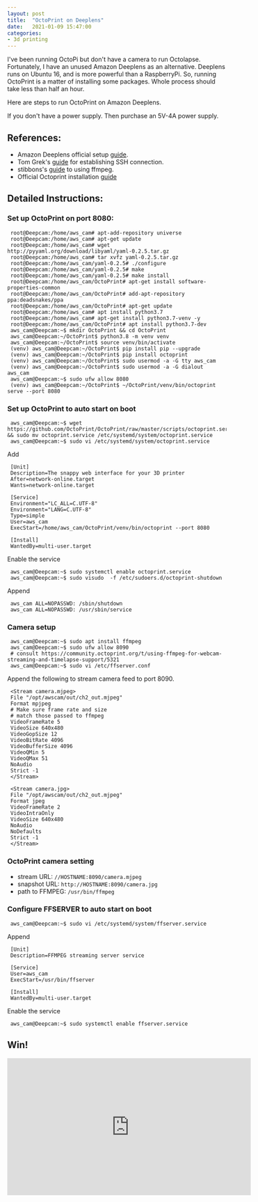 ```yaml
---
layout: post
title:  "OctoPrint on Deeplens"
date:   2021-01-09 15:47:00
categories: 
- 3d printing
---
```


I've been running OctoPi but don't have a camera to run Octolapse. Fortunately, I have an unused Amazon Deeplens as an alternative. Deeplens runs on Ubuntu 16, and is more powerful than a RaspberryPi. So, running OctoPrint is a matter of installing some packages. Whole process should take less than half an hour.

Here are steps to run OctoPrint on Amazon Deeplens.

If you don't have a power supply. Then purchase an 5V-4A power supply.

## References:

* Amazon Deeplens official setup [guide](https://docs.aws.amazon.com/deeplens/latest/dg/troubleshooting-device-registration.html#troubleshooting-device-wifi-connection).
* Tom Grek's [guide](https://medium.com/@tomgrek/hackers-guide-to-the-aws-deeplens-1b8281bc6e24) for establishing SSH connection.
* stibbons's [guide](https://community.octoprint.org/t/using-ffmpeg-for-webcam-streaming-and-timelapse-support/5321) to using ffmpeg.
* Official Octoprint installation [guide](https://octoprint.org/download/#installing-manually)

## Detailed Instructions:

### Set up OctoPrint on port 8080:

```
 root@Deepcam:/home/aws_cam# apt-add-repository universe
 root@Deepcam:/home/aws_cam# apt-get update
 root@Deepcam:/home/aws_cam# wget http://pyyaml.org/download/libyaml/yaml-0.2.5.tar.gz
 root@Deepcam:/home/aws_cam# tar xvfz yaml-0.2.5.tar.gz 
 root@Deepcam:/home/aws_cam/yaml-0.2.5# ./configure 
 root@Deepcam:/home/aws_cam/yaml-0.2.5# make
 root@Deepcam:/home/aws_cam/yaml-0.2.5# make install
 root@Deepcam:/home/aws_cam/OctoPrint# apt-get install software-properties-common
 root@Deepcam:/home/aws_cam/OctoPrint# add-apt-repository ppa:deadsnakes/ppa
 root@Deepcam:/home/aws_cam/OctoPrint# apt-get update
 root@Deepcam:/home/aws_cam# apt install python3.7
 root@Deepcam:/home/aws_cam# apt-get install python3.7-venv -y
 root@Deepcam:/home/aws_cam/OctoPrint# apt install python3.7-dev
 aws_cam@Deepcam:~$ mkdir OctoPrint && cd OctoPrint
 aws_cam@Deepcam:~/OctoPrint$ python3.8 -m venv venv
 aws_cam@Deepcam:~/OctoPrint$ source venv/bin/activate
 (venv) aws_cam@Deepcam:~/OctoPrint$ pip install pip --upgrade
 (venv) aws_cam@Deepcam:~/OctoPrint$ pip install octoprint
 (venv) aws_cam@Deepcam:~/OctoPrint$ sudo usermod -a -G tty aws_cam
 (venv) aws_cam@Deepcam:~/OctoPrint$ sudo usermod -a -G dialout aws_cam
 aws_cam@Deepcam:~$ sudo ufw allow 8080
 (venv) aws_cam@Deepcam:~/OctoPrint$ ~/OctoPrint/venv/bin/octoprint serve --port 8080
```

### Set up OctoPrint to auto start on boot

```
 aws_cam@Deepcam:~$ wget https://github.com/OctoPrint/OctoPrint/raw/master/scripts/octoprint.service && sudo mv octoprint.service /etc/systemd/system/octoprint.service
 aws_cam@Deepcam:~$ sudo vi /etc/systemd/system/octoprint.service
```
Add
```
 [Unit]
 Description=The snappy web interface for your 3D printer
 After=network-online.target
 Wants=network-online.target

 [Service]
 Environment="LC_ALL=C.UTF-8"
 Environment="LANG=C.UTF-8"
 Type=simple
 User=aws_cam
 ExecStart=/home/aws_cam/OctoPrint/venv/bin/octoprint --port 8080

 [Install]
 WantedBy=multi-user.target
```

Enable the service

```
 aws_cam@Deepcam:~$ sudo systemctl enable octoprint.service
 aws_cam@Deepcam:~$ sudo visudo  -f /etc/sudoers.d/octoprint-shutdown
```

Append

```
 aws_cam ALL=NOPASSWD: /sbin/shutdown
 aws_cam ALL=NOPASSWD: /usr/sbin/service
```

### Camera setup

```
 aws_cam@Deepcam:~$ sudo apt install ffmpeg
 aws_cam@Deepcam:~$ sudo ufw allow 8090
 # consult https://community.octoprint.org/t/using-ffmpeg-for-webcam-streaming-and-timelapse-support/5321 
 aws_cam@Deepcam:~$ sudo vi /etc/ffserver.conf
```

Append the following to stream camera feed to port 8090.
```
 <Stream camera.mjpeg>
 File "/opt/awscam/out/ch2_out.mjpeg"
 Format mpjpeg
 # Make sure frame rate and size
 # match those passed to ffmpeg
 VideoFrameRate 5
 VideoSize 640x480
 VideoGopSize 12
 VideoBitRate 4096
 VideoBufferSize 4096
 VideoQMin 5
 VideoQMax 51
 NoAudio
 Strict -1
 </Stream>

 <Stream camera.jpg>
 File "/opt/awscam/out/ch2_out.mjpeg"
 Format jpeg
 VideoFrameRate 2
 VideoIntraOnly
 VideoSize 640x480
 NoAudio
 NoDefaults
 Strict -1
 </Stream>
```

### OctoPrint camera setting

* stream URL: `//HOSTNAME:8090/camera.mjpeg`
* snapshot URL: `http://HOSTNAME:8090/camera.jpg`
* path to FFMPEG: `/usr/bin/ffmpeg`

### Configure FFSERVER to auto start on boot

```
 aws_cam@Deepcam:~$ sudo vi /etc/systemd/system/ffserver.service
```

Append

```
 [Unit]
 Description=FFMPEG streaming server service

 [Service]
 User=aws_cam
 ExecStart=/usr/bin/ffserver

 [Install]
 WantedBy=multi-user.target
```

Enable the service
```
 aws_cam@Deepcam:~$ sudo systemctl enable ffserver.service
```

## Win!

<iframe width="560" height="315" src="https://www.youtube.com/embed/uTwyQmIBTOE" frameborder="0" allow="accelerometer; autoplay; clipboard-write; encrypted-media; gyroscope; picture-in-picture" allowfullscreen></iframe>

